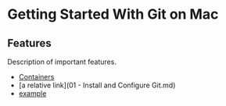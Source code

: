 # Getting Started With Git on Mac

## Features
Description of important features.

 * [Containers](features/containers.md)
 * [a relative link](01 - Install and Configure Git.md)
 * [example](<01 - Install and Configure Git.md>)
